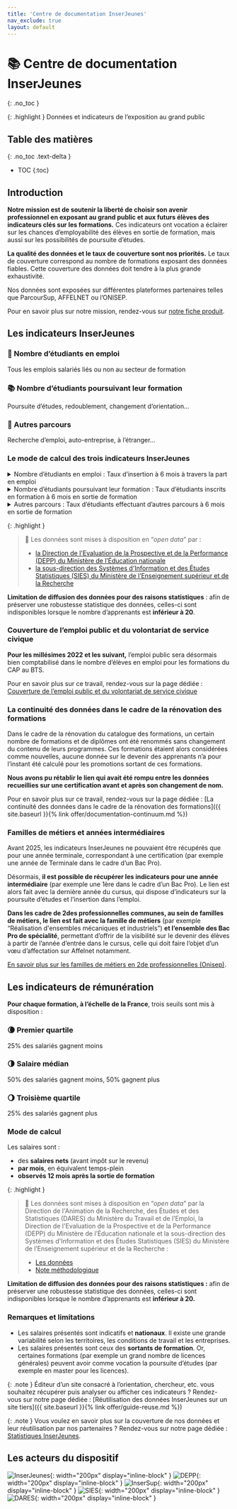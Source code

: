 ```yaml
---
title: 'Centre de documentation InserJeunes'
nav_exclude: true
layout: default
---
```


# 📚 Centre de documentation InserJeunes
{: .no_toc }

{: .highlight }
Données et indicateurs de l’exposition au grand public

## Table des matières
{: .no_toc .text-delta }
- TOC
{:toc}

## Introduction

**Notre mission est de soutenir la liberté de choisir son avenir professionnel en exposant au grand public et aux futurs élèves des indicateurs clés sur les formations.**
Ces indicateurs ont vocation a éclairer sur les chances d’employabilité des élèves en sortie de formation, mais aussi sur les possibilités de poursuite d’études.

**La qualité des données et le taux de couverture sont nos priorités.** 
Le taux de couverture correspond au nombre de formations exposant des données fiables. Cette couverture des données doit tendre à la plus grande exhaustivité.

Nos données sont exposées sur différentes plateformes partenaires telles que ParcourSup, AFFELNET ou l’ONISEP.

Pour en savoir plus sur notre mission, rendez-vous sur [notre fiche produit](https://beta.gouv.fr/startups/exposition-ij.html).

## Les indicateurs InserJeunes

### 💼 Nombre d’étudiants en emploi

Tous les emplois salariés liés ou non au secteur de formation

### 📚 Nombre d’étudiants poursuivant leur formation

Poursuite d’études, redoublement, 
changement d’orientation…

### 🚗 Autres parcours

Recherche d’emploi, auto-entreprise, à l’étranger…

### Le mode de calcul des trois indicateurs InserJeunes

<details markdown="block">
<summary>Nombre d’étudiants en emploi  : Taux d’insertion à 6 mois à travers la part en emploi</summary>

**Mode de calcul :** nombre de jeunes insérés dans l’emploi / effectif total de la dernière année de formation*

**les taux sont calculés sur le nombre d’élèves en année terminale sauf pour les formations en “Licence Pro” et “Master” pour lesquelles ils sont calculés sur le nombre de diplômés.*

Le nombre de jeunes insérés dans l’emploi est déterminé 6 mois après la fin de leur formation. Cela consiste à dénombrer ceux pour qui une déclaration sociale nominative a été saisie par une entreprise, qui atteste que la personne est en emploi dans cette entreprise. 
Ce calcul n’est pas basé sur une enquête adressée aux jeunes.
De ce fait tous **les jeunes en emploi non salarié ne sont pas pris en compte dans ce chiffre**.

**A noter :** l’ensemble de l’emploi public est couvert seulement depuis **2022**.

</details>

<details markdown="block">
<summary>Nombre d’étudiants poursuivant leur formation : Taux d’étudiants inscrits en formation à 6 mois en sortie de formation</summary>
 
**Mode de calcul** : nombre de jeunes inscrits en année N+1 / effectif total de la dernière année de formation*

**les taux sont calculés sur le nombre d’élèves en année terminale sauf pour les formations en “Licence Pro” et “Master” pour lesquelles ils sont calculés sur le nombre de diplômés.*

Cet indicateur comptabilise le nombre d’étudiants inscrits dans une formation, qu’il s’agisse d’un autre niveau d’étude, d’un redoublement,  d’une réorientation vers une nouvelle formation…
L’indicateur ne tient pas compte de la continuité dans un parcours de formation pour le moment.
Pour exemple, cet indicateur ne témoigne pas qu’un jeune qui a commencé à se former en cuisine poursuit ses études en cuisine : il peut avoir décidé de changer d’orientation et il sera comptabilisé en poursuite d’études dès lors qu’il suit une formation?

**A noter :** l’Insertion dans l’emploi, la Poursuite d’études et les autres parcours, sont comparables et la somme de leur taux atteint 100%. En effet, la base commune de calcul est l’effectif total de la terminale ou dernière année de formation. 

</details>

<details markdown="block">
<summary>Autres parcours : Taux d’étudiants effectuant d’autres parcours à 6 mois en sortie de formation</summary>

**Mode de calcul** : (nombre d’effectifs total de la dernière année de formation) - (ceux qui sont en emploi ou en poursuite d’étude)*

**les taux sont calculés sur le nombre d’élèves en année terminale sauf pour les formations en “Licence Pro” et “Master” pour lesquelles ils sont calculés sur le nombre de diplômés.*

Il s’agit du nombre d’étudiant n’appartenant ni au taux en emploi, ni au taux en poursuite de formation. C’est-à-dire qu’il s’agit des étudiants qui n’ont pas pu être catégorisé sur une base liée à la scolarité ou une base emploi.
Ils peuvent être au chômage, en inactivité, en indépendant, parties à l’étranger, en formation privée hors contrat ou encore en service civique. Cette liste des cas possibles est non exhaustive. 

**A noter :** plusieurs chantiers sont menés par nos partenaires pour qualifier les poursuites d’études et pour qualifier l’emploi après avoir suivi une formation.

</details>

{: .highlight }
> 📌 Les données sont mises à disposition en “*open data*” par : 
> - [la Direction de l'Evaluation de la Prospective et de la Performance (DEPP) du Ministère de l’Éducation nationale](https://www.education.gouv.fr/les-donnees-de-la-depp-disponibles-en-opendata-342478)
> - [la sous-direction des Systèmes d'Information et des Études Statistiques (SIES) du Ministère de l’Enseignement supérieur et de la Recherche](https://data.enseignementsup-recherche.gouv.fr/explore/dataset/fr-esr-insersup/information/?disjunctive.source&disjunctive.reg_id&disjunctive.aca_id&disjunctive.id_paysage&disjunctive.id_paysage_actuel&disjunctive.etablissement&disjunctive.type_diplome&disjunctive.dom&disjunctive.discipli&disjunctive.sectdis&disjunctive.diplome&disjunctive.date_inser)

**Limitation de diffusion des données pour des raisons statistiques** : afin de préserver une robustesse statistique des données, celles-ci sont indisponibles lorsque le nombre d’apprenants est **inférieur à 20**.

### Couverture de l’emploi public et du volontariat de service civique

**Pour les millésimes 2022 et les suivant,** l’emploi public sera désormais bien comptabilisé dans le nombre d’élèves en emploi pour les formations du CAP au BTS. 

Pour en savoir plus sur ce travail, rendez-vous sur la page dédiée : [Couverture de l’emploi public et du volontariat de service civique](Centre%20de%20documentation%20InserJeunes%20eb8fc2c14348440cb934eef4c7ee0b4e/Couverture%20de%20l%E2%80%99emploi%20public%20et%20du%20volontariat%20de%20154d0d8ec0158049be59d7f7f218f16f.md)

### La continuité des données dans le cadre de la rénovation des formations

Dans le cadre de la rénovation du catalogue des formations, un certain nombre de formations et de diplômes ont été renommés sans changement du contenu de leurs programmes. Ces formations étaient alors considérées comme nouvelles, aucune donnée sur le devenir des apprenants n’a pour l’instant été calculé pour les promotions sortant de ces formations.

**Nous avons pu rétablir le lien qui avait été rompu entre les données recueillies sur une certification avant et après son changement de nom.**

Pour en savoir plus sur ce travail, rendez-vous sur la page dédiée : [La continuité des données dans le cadre de la rénovation des formations]({{ site.baseurl }}{% link offer/documentation-continuum.md %})

### Familles de métiers et années intermédiaires

Avant 2025, les indicateurs InserJeunes ne pouvaient être récupérés que pour une année terminale, correspondant à une certification (par exemple une année de Terminale dans le cadre d’un Bac Pro).

Désormais, **il est possible de récupérer les indicateurs pour une année intermédiaire** (par exemple une 1ère dans le cadre d’un Bac Pro). Le lien est alors fait avec la dernière année du cursus, qui dispose d’indicateurs sur la poursuite d’études et l’insertion dans l’emploi.

**Dans les cadre de 2des professionnelles communes, au sein de familles de métiers, le lien est fait avec la famille de métiers** (par exemple “Réalisation d'ensembles mécaniques et industriels”) **et l’ensemble des Bac Pro de spécialité**, permettant d’offrir de la visibilité sur le devenir des élèves à partir de l’année d’entrée dans le cursus, celle qui doit faire l’objet d’un vœu d’affectation sur Affelnet notamment.

[En savoir plus sur les familles de métiers en 2de professionnelles (Onisep)](https://www.onisep.fr/formation/apres-la-3-la-voie-professionnelle/les-diplomes-de-la-voie-pro/le-bac-professionnel/les-familles-de-metiers).

## Les indicateurs de rémunération

**Pour chaque formation, à l’échelle de la France**, trois seuils sont mis à disposition : 

### 🌘 Premier quartile

25% des salariés gagnent moins

### 🌗 Salaire médian

50% des salariés gagnent moins, 50% gagnent plus

### 🌖 Troisième quartile

25% des salariés gagnent plus

### Mode de calcul

Les salaires sont : 

- des **salaires nets** (avant impôt sur le revenu)
- **par mois**, en équivalent temps-plein
- **observés 12 mois après la sortie de formation**

{: .highlight }
> 📌 Les données sont mises à disposition en “*open data*” par la Direction de l'Animation de la Recherche, des Études et des Statistiques (DARES) du Ministère du Travail et de l’Emploi, la Direction de l'Evaluation de la Prospective et de la Performance (DEPP) du Ministère de l’Éducation nationale et la sous-direction des Systèmes d'Information et des Études Statistiques (SIES) du Ministère de l’Enseignement supérieur et de la Recherche  :
> - [Les données](https://www.education.gouv.fr/l-insertion-des-jeunes-apres-une-formation-en-voie-professionnelle-307956#edugouv-summary-item-6)
> - [Note méthodologique](https://www.education.gouv.fr/l-insertion-des-jeunes-apres-une-formation-en-voie-professionnelle-307956#edugouv-summary-item-2)

**Limitation de diffusion des données pour des raisons statistiques :** afin de préserver une robustesse statistique des données, celles-ci sont indisponibles lorsque le nombre d’apprenants est **inférieur à 20.**

### Remarques et limitations

- Les salaires présentés sont indicatifs et **nationaux**. Il existe une grande variabilité selon les territoires, les conditions de travail et les entreprises.
- Les salaires présentés sont ceux des **sortants de formation**. Or, certaines formations (par exemple un grand nombre de licences générales) peuvent avoir comme vocation la poursuite d’études (par exemple en master pour les licences).

{: .note }
Éditeur d’un site consacré à l’orientation, chercheur, etc. vous souhaitez récupérer puis analyser ou afficher ces indicateurs ? 
Rendez-vous sur notre page dédiée : [Réutilisation des données InserJeunes sur un site tiers]({{ site.baseurl }}{% link offer/guide-reuse.md %})

{: .note }
Vous voulez en savoir plus sur la couverture de nos données et leur réutilisation par nos partenaires ? 
Rendez-vous sur notre page dédiée : [Statistiques InserJeunes](https://statistiques.exposition.inserjeunes.beta.gouv.fr/).

## Les acteurs du dispositif

![InserJeunes](inserjeunes.png){: width="200px" display="inline-block" }
![DEPP](depp.png){: width="200px" display="inline-block" }
![InserSup](insersup.png){: width="200px" display="inline-block" }
![SIES](sies.png){: width="200px" display="inline-block" }
![DARES](dares.png){: width="200px" display="inline-block" }